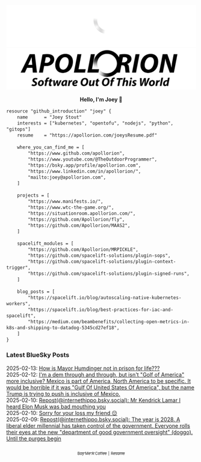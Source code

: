 ![Personal Website](https://raw.githubusercontent.com/Apollorion/apollorion/main/logos/new-large-white-transparent.png#gh-dark-mode-only)![Personal Website](https://raw.githubusercontent.com/Apollorion/apollorion/main/logos/new-large-black-transparent.png#gh-light-mode-only)

<p align="center">
    <b>Hello, I'm Joey 👋</b>
</p>

```hcl
resource "github_introduction" "joey" {
    name      = "Joey Stout"
    interests = ["kubernetes", "opentofu", "nodejs", "python", "gitops"]
    resume    = "https://apollorion.com/joeysResume.pdf"

    where_you_can_find_me = [
        "https://www.github.com/apollorion",
        "https://www.youtube.com/@TheOutdoorProgrammer",
        "https://bsky.app/profile/apollorion.com",
        "https://www.linkedin.com/in/apollorion/",
        "mailto:joey@apollorion.com",
    ]

    projects = [
        "https://www.manifests.io/",
        "https://www.wtc-the-game.org/",
        "https://situationroom.apollorion.com/",
        "https://github.com/Apollorion/fly",
        "https://github.com/Apollorion/MAAS2",
    ]

    spacelift_modules = [
        "https://github.com/Apollorion/MRPICKLE",
        "https://github.com/spacelift-solutions/plugin-sops",
        "https://github.com/spacelift-solutions/plugin-context-trigger",
        "https://github.com/spacelift-solutions/plugin-signed-runs",
    ]

    blog_posts = [
        "https://spacelift.io/blog/autoscaling-native-kubernetes-workers",
        "https://spacelift.io/blog/best-practices-for-iac-and-spacelift",
        "https://medium.com/beambenefits/collecting-open-metrics-in-k8s-and-shipping-to-datadog-5345cd27ef18",
    ]
}
```

### Latest BlueSky Posts
2025-02-13: [How is Mayor Humdinger not in prison for life??? ](https://bsky.app/profile/apollorion.com/post/3lhzfnwndkk2d)  
2025-02-12: [I'm a dem through and through, but isn't "Golf of America" more inclusive? Mexico is part of America, North America to be specific. It would be horrible if it was "Gulf Of United States Of America", but the name Trump is trying to push is inclusive of Mexico. ](https://bsky.app/profile/apollorion.com/post/3lhx5ue3lu22w)  
2025-02-10: [Repost(@internethippo.bsky.social): Mr Kendrick Lamar I heard Elon Musk was bad mouthing you ](https://bsky.app/profile/internethippo.bsky.social/post/3lhrz7pw6cs2h)  
2025-02-10: [Sorry for your loss my friend 😔 ](https://bsky.app/profile/apollorion.com/post/3lhu5klfqhc23)  
2025-02-09: [Repost(@internethippo.bsky.social): The year is 2028. A liberal elder millennial has taken control of the government. Everyone rolls their eyes at the new "department of good government oversight" (doggo). Until the purges begin ](https://bsky.app/profile/internethippo.bsky.social/post/3lhpo2roe4s2s)  


<p align="center">
    <a href="https://www.buymeacoffee.com/apollorion"><sub><sub>Buy Me A Coffee</sub></sub></a> <sub><sub>|</sub></sub> <a href="https://apollorion.com/joeysResume.pdf"><sub><sub>Resume</sub></sub></a>
</p>
